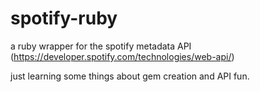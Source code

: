 spotify-ruby
============

a ruby wrapper for the spotify metadata API (https://developer.spotify.com/technologies/web-api/)

just learning some things about gem creation and API fun.

